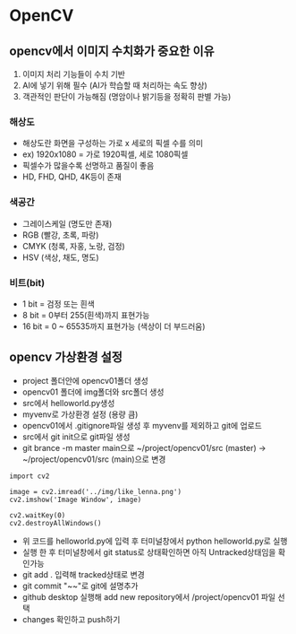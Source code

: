 # OpenCV

## opencv에서 이미지 수치화가 중요한 이유
1. 이미지 처리 기능들이 수치 기반
2. AI에 넣기 위해 필수 (AI가 학습할 때 처리하는 속도 향상)
3. 객관적인 판단이 가능해짐 (명암이나 밝기등을 정확히 판별 가능)

### 해상도
- 해상도란 화면을 구성하는 가로 x 세로의 픽셀 수를 의미
- ex) 1920x1080 = 가로 1920픽셀, 세로 1080픽셀
- 픽셀수가 많을수록 선명하고 품질이 좋음
- HD, FHD, QHD, 4K등이 존재
  
### 색공간
- 그레이스케일 (명도만 존재)
- RGB (빨강, 초록, 파랑)
- CMYK (청록, 자홍, 노랑, 검정)
- HSV (색상, 채도, 명도)

### 비트(bit)
- 1 bit = 검정 또는 흰색
- 8 bit = 0부터 255(흰색)까지 표현가능
- 16 bit = 0 ~ 65535까지 표현가능 (색상이 더 부드러움)


## opencv 가상환경 설정

- project 폴더안에 opencv01폴더 생성
- opencv01 폴더에 img폴더와 src폴더 생성
- src에서 helloworld.py생성
- myvenv로 가상환경 설정 (용량 큼)
- opencv01에서 .gitignore파일 생성 후 myvenv를 제외하고 git에 업로드
- src에서 git init으로 git파일 생성
- git brance -m master main으로 ~/project/opencv01/src (master) -> ~/project/opencv01/src (main)으로 변경

```
import cv2

image = cv2.imread('../img/like_lenna.png')
cv2.imshow('Image Window', image)

cv2.waitKey(0)
cv2.destroyAllWindows()
```

- 위 코드를 helloworld.py에 입력 후 터미널창에서 python helloworld.py로 실행
- 실행 한 후 터미널창에서 git status로 상태확인하면 아직 Untracked상태임을 확인가능
- git add . 입력해 tracked상태로 변경
- git commit "~~"로 git에 설명추가
- github desktop 실행해 add new repository에서 /project/opencv01 파일 선택
- changes 확인하고 push하기

